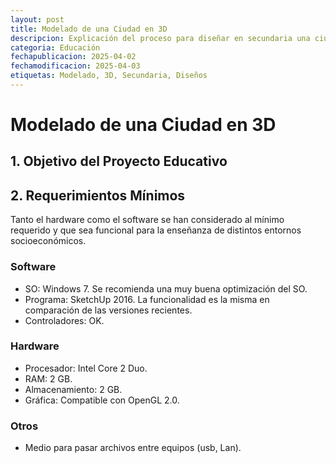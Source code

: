 ```yaml
---
layout: post
title: Modelado de una Ciudad en 3D
descripcion: Explicación del proceso para diseñar en secundaria una ciudad en 3D.
categoria: Educación
fechapublicacion: 2025-04-02
fechamodificacion: 2025-04-03
etiquetas: Modelado, 3D, Secundaria, Diseños
---
```


# Modelado de una Ciudad en 3D

## 1. Objetivo del Proyecto Educativo

## 2. Requerimientos Mínimos
Tanto el hardware como el software se han considerado al mínimo requerido y que sea funcional para la enseñanza de distintos entornos socioeconómicos.
### Software
- SO: Windows 7. Se recomienda una muy buena optimización del SO.
- Programa: SketchUp 2016. La funcionalidad es la misma en comparación de las versiones recientes.
- Controladores: OK.
### Hardware
- Procesador: Intel Core 2 Duo.
- RAM: 2 GB.
- Almacenamiento: 2 GB.
- Gráfica: Compatible con OpenGL 2.0.
### Otros
- Medio para pasar archivos entre equipos (usb, Lan).

